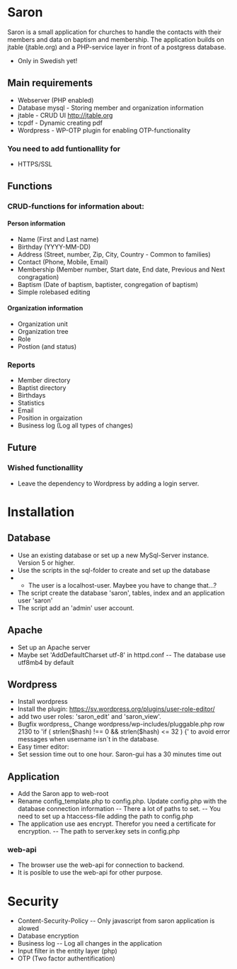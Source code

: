 # Saron
Saron is a small application for churches to handle the contacts with their members and data on baptism and membership. 
The application builds on jtable (jtable.org) and a PHP-service layer in front of a postgress database.
- Only in Swedish yet!

## Main requirements
- Webserver (PHP enabled)
- Database mysql - Storing member and organization information
- jtable - CRUD UI http://jtable.org
- tcpdf - Dynamic creating pdf
- Wordpress - WP-OTP plugin for enabling OTP-functionality

### You need to add funtionallity for
- HTTPS/SSL

## Functions
### CRUD-functions for information about:
#### Person information
- Name (First and Last name)
- Birthday (YYYY-MM-DD)
- Address (Street, number, Zip, City, Country - Common to families)
- Contact (Phone, Mobile, Email)
- Membership (Member number, Start date, End date, Previous and Next congragation)
- Baptism (Date of baptism, baptister, congregation of baptism)
- Simple rolebased editing
#### Organization information
- Organization unit
- Organization tree
- Role
- Postion (and status)
### Reports 
- Member directory
- Baptist directory
- Birthdays
- Statistics
- Email
- Position in orgaization 
- Business log (Log all types of changes)
## Future
### Wished functionallity
- Leave the dependency to Wordpress by adding a login server.
# Installation
## Database
- Use an existing database or set up a new MySql-Server instance. Version 5 or higher.
- Use the scripts in the sql-folder to create and set up the database 
- - The user is a localhost-user. Maybee you have to change that...? 
- The script create the database 'saron', tables, index and an application user 'saron'
- The script add an 'admin' user account.  

## Apache
- Set up an Apache server
- Maybe set 'AddDefaultCharset utf-8' in httpd.conf 
-- The database use utf8mb4 by default

## Wordpress
- Install wordpress
- Install the plugin: https://sv.wordpress.org/plugins/user-role-editor/
- add two user roles: 'saron_edit' and 'saron_view'. 
- Bugfix wordpress_ Change wordpress/wp-includes/pluggable.php row 2130 to 'if ( strlen($hash) !== 0 && strlen($hash) <= 32 ) {' to avoid error messages when username isn´t in the database. 
- Easy timer editor: 
- Set session time out to one hour. Saron-gui has a 30 minutes time out 

## Application
- Add the Saron app to web-root
- Rename config_template.php to config.php. Update config.php with the database connection information
-- There a lot of paths to set.
-- You need to set up a htaccess-file adding the path to config.php
- The application use aes encrypt. Therefor you need a certificate for encryption. 
-- The path to server.key sets in config.php
### web-api
- The browser use the web-api for connection to backend.
- It is posible to use the web-api for other purpose. 
# Security
- Content-Security-Policy
-- Only javascript from saron application is alowed
- Database encryption
- Business log
-- Log all changes in the application
- Input filter in the entity layer (php)
- OTP (Two factor authentification)

